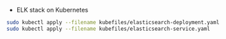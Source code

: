 * ELK stack on Kubernetes

```bash
sudo kubectl apply --filename kubefiles/elasticsearch-deployment.yaml
sudo kubectl apply --filename kubefiles/elasticsearch-service.yaml
```
